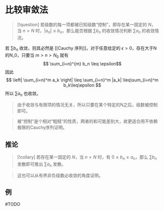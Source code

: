 # 比较审敛法

>[!question]
>若级数的每一项都被已知级数“控制”，即存在某一固定的 $N$，当 $n>N$ 时，$|a_n|\leq b_n$，那么能否根据 $\sum b_n$ 的收敛情况判断 $\sum a_n$ 的收敛情况。

若 $\sum b_n$ 收敛，则其必然是 [[Cauchy 序列]]，对于任意给定的 $\epsilon>0$，存在大于N的N_0，只要当 $m>n>N_0$ 就有
$$ \sum_{i=n}^{m} b_n \leq \epsilon$$
因此
$$ \left| \sum_{i=n}^m a_k \right| \leq \sum_{i=n}^m |a_k| \leq\sum_{i=n}^m b_k\leq\epsilon $$
所以 $\sum a_n$ 也收敛。

> 由于收敛与有限项的情况无关，所以只要在某个特定的N之后，级数被控制即可。

> 被“控制”是个相对“粗糙”的性质，两者的和可能差别大，故更适合用不依赖极限的Cauchy序列证明。

## 推论

>[!collary]
>若存在某一固定的 $N$，当 $n>N$ 时，有 $0 \leq b_n \leq a_n$，那么 $\sum b_n$ 发散即可推出 $\sum a_n$ 发散。

>这也可以从有界非负级数必收敛的角度证明。

## 例

#TODO

